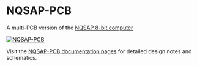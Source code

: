 # NQSAP-PCB

A multi-PCB version of the [NQSAP 8-bit computer](https://tomnisbet.github.io/nqsap/)

[![NQSAP-PCB](docs/assets/images/build3.gif "NQSAP-PCB")](docs/assets/images/build3.gif)

Visit the [NQSAP-PCB documentation pages](https://tomnisbet.github.io/nqsap-pcb/) for
detailed design notes and schematics.
